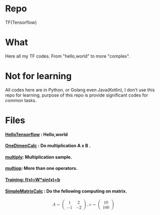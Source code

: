 # Repo
TF(Tensorflow)

# What 
Here all my TF codes. From "hello,world" to more "complex".

# Not for learning
All codes here are in Python, or Golang even Java(Kotlin), 
I don't use this repo for learning, purpose of this repo is provide significant 
codes for common tasks.


# Files

#### [HelloTensorflow](HelloTensorflow.go)  : Hello,world 

#### [OneDimenCalc](OneDimenCalc.go) : Do multiplication A x B .


#### [multiply](multiply.py): Multiplication sample.

#### [multiop](multiop.py): More than one operators.

#### [Training: f(x)=W*sin(x)+b](sin.py)

#### [SimpleMatrixCalc](SimpleMatrixCalc.go) : Do the fellowing computing on matrix. 
<math xmlns="http://www.w3.org/1998/Math/MathML" display="block">
  <mi>A</mi>
  <mo>=</mo>
  <mrow>
    <mo>(</mo>
    <mtable columnalign="center center" rowspacing="4pt" columnspacing="1em">
      <mtr>
        <mtd>
          <mn>1</mn>
        </mtd>
        <mtd>
          <mn>2</mn>
        </mtd>
      </mtr>
      <mtr>
        <mtd>
          <mo>&#x2212;<!-- − --></mo>
          <mn>1</mn>
        </mtd>
        <mtd>
          <mo>&#x2212;<!-- − --></mo>
          <mn>2</mn>
        </mtd>
      </mtr>
    </mtable>
    <mo>)</mo>
  </mrow>
  <mo>,</mo>
  <mi>x</mi>
  <mo>=</mo>
  <mrow>
    <mo>(</mo>
    <mtable rowspacing="4pt" columnspacing="1em">
      <mtr>
        <mtd>
          <mn>10</mn>
        </mtd>
      </mtr>
      <mtr>
        <mtd>
          <mn>100</mn>
        </mtd>
      </mtr>
    </mtable>
    <mo>)</mo>
  </mrow>
</math>
